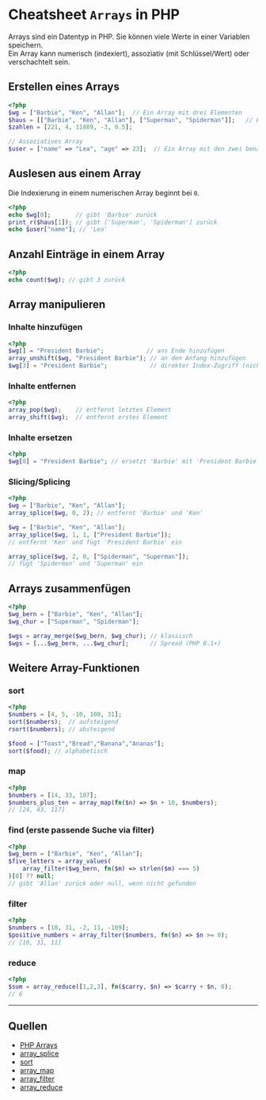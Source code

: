 # Cheatsheet `Arrays` in PHP
Arrays sind ein Datentyp in PHP. Sie können viele Werte in einer Variablen speichern.  
Ein Array kann numerisch (indexiert), assoziativ (mit Schlüssel/Wert) oder verschachtelt sein.  


## Erstellen eines Arrays
```php
<?php
$wg = ["Barbie", "Ken", "Allan"];  // Ein Array mit drei Elementen 
$haus = [["Barbie", "Ken", "Allan"], ["Superman", "Spiderman"]];   // Ein mehrdimensionales Array mit zwei Elementen, die wiederum Array sind
$zahlen = [221, 4, 11889, -3, 0.5];

// Assoziatives Array
$user = ["name" => "Lea", "age" => 23];  // Ein Array mit den zwei benannten Elementen $user["name"] und $user["age"]
```


## Auslesen aus einem Array
Die Indexierung in einem numerischen Array beginnt bei `0`.

```php
<?php
echo $wg[0];       // gibt 'Barbie' zurück
print_r($haus[1]); // gibt ['Superman', 'Spiderman'] zurück
echo $user["name"]; // 'Lea'
```

## Anzahl Einträge in einem Array
```php
<?php
echo count($wg); // gibt 3 zurück
```


## Array manipulieren

### Inhalte hinzufügen
```php
<?php
$wg[] = "President Barbie";            // ans Ende hinzufügen
array_unshift($wg, "President Barbie"); // an den Anfang hinzufügen
$wg[3] = "President Barbie";            // direkter Index-Zugriff (nicht empfohlen)
```

### Inhalte entfernen
```php
<?php
array_pop($wg);    // entfernt letztes Element
array_shift($wg);  // entfernt erstes Element
```

### Inhalte ersetzen
```php
<?php
$wg[0] = "President Barbie"; // ersetzt 'Barbie' mit 'President Barbie'
```

### Slicing/Splicing
```php
<?php
$wg = ["Barbie", "Ken", "Allan"];
array_splice($wg, 0, 2); // entfernt 'Barbie' und 'Ken'

$wg = ["Barbie", "Ken", "Allan"];
array_splice($wg, 1, 1, ["President Barbie"]); 
// entfernt 'Ken' und fügt 'President Barbie' ein

array_splice($wg, 2, 0, ["Spiderman", "Superman"]); 
// fügt 'Spiderman' und 'Superman' ein
```


## Arrays zusammenfügen
```php
<?php
$wg_bern = ["Barbie", "Ken", "Allan"];
$wg_chur = ["Superman", "Spiderman"];

$wgs = array_merge($wg_bern, $wg_chur); // klassisch
$wgs = [...$wg_bern, ...$wg_chur];      // Spread (PHP 8.1+)
```

## Weitere Array-Funktionen

### sort
```php
<?php
$numbers = [4, 5, -10, 100, 31];
sort($numbers);  // aufsteigend
rsort($numbers); // absteigend

$food = ["Toast","Bread","Banana","Ananas"];
sort($food); // alphabetisch
```

### map
```php
<?php
$numbers = [14, 33, 107];
$numbers_plus_ten = array_map(fn($n) => $n + 10, $numbers);
// [24, 43, 117]
```

### find (erste passende Suche via filter)
```php
<?php
$wg_bern = ["Barbie", "Ken", "Allan"];
$five_letters = array_values(
    array_filter($wg_bern, fn($m) => strlen($m) === 5)
)[0] ?? null; 
// gibt 'Allan' zurück oder null, wenn nicht gefunden
```

### filter
```php
<?php
$numbers = [10, 31, -2, 11, -109];
$positive_numbers = array_filter($numbers, fn($n) => $n >= 0);
// [10, 31, 11]
```

### reduce
```php
<?php
$sum = array_reduce([1,2,3], fn($carry, $n) => $carry + $n, 0);
// 6
```
---

## Quellen
- [PHP Arrays](https://www.php.net/manual/en/language.types.array.php)  
- [array_splice](https://www.php.net/manual/en/function.array-splice.php)  
- [sort](https://www.php.net/manual/en/function.sort.php)  
- [array_map](https://www.php.net/manual/en/function.array-map.php)  
- [array_filter](https://www.php.net/manual/en/function.array-filter.php)  
- [array_reduce](https://www.php.net/manual/en/function.array-reduce.php)  
